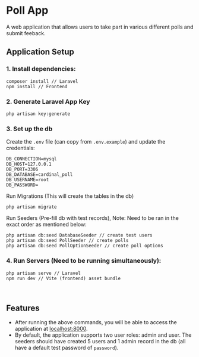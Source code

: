 # Poll App

A web application that allows users to take part in various different polls and submit feeback.

## Application Setup

### 1. Install dependencies:

```
composer install // Laravel
npm install // Frontend
```

### 2. Generate Laravel App Key
```
php artisan key:generate
```

### 3. Set up the db

Create the `.env` file (can copy from `.env.example`) and update the credentials:

```
DB_CONNECTION=mysql
DB_HOST=127.0.0.1
DB_PORT=3306
DB_DATABASE=cardinal_poll
DB_USERNAME=root
DB_PASSWORD=
```

Run Migrations (This will create the tables in the db)
```
php artisan migrate
```

Run Seeders (Pre-fill db with test records), Note: Need to be ran in the exact order as mentioned below:

```
php artisan db:seed DatabaseSeeder // create test users
php artisan db:seed PollSeeder // create polls
php artisan db:seed PollOptionSeeder // create poll options
```

### 4. Run Servers (Need to be running simultaneously):

```
php artisan serve // Laravel
npm run dev // Vite (frontend) asset bundle
```

&nbsp;

## Features

- After running the above commands, you will be able to access the application at [localhost:8000](http://localhost:8000).
- By default, the application supports two user roles: admin and user. The seeders should have created 5 users and 1 admin record in the db (all have a default test password of `password`).

